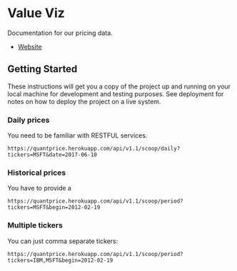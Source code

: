 # Value Viz

Documentation for our pricing data.
* [Website](http://quantprice.herokuapp.com)

## Getting Started

These instructions will get you a copy of the project up and running on your local machine for development and testing purposes. See deployment for notes on how to deploy the project on a live system.

### Daily prices

You need to be familiar with RESTFUL services.

```
https://quantprice.herokuapp.com/api/v1.1/scoop/daily?tickers=MSFT&date=2017-06-10
```

### Historical prices

You have to provide a 

```
https://quantprice.herokuapp.com/api/v1.1/scoop/period?tickers=MSFT&begin=2012-02-19
```

### Multiple tickers

You can just comma separate tickers:

```
https://quantprice.herokuapp.com/api/v1.1/scoop/period?tickers=IBM,MSFT&begin=2012-02-19
```
